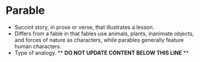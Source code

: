 Parable
=======

* Succint story, in prose or verse, that illustrates a lesson.
* Differs from a fable in that fables use animals, plants, inanimate objects, and forces of nature as characters, while parables generally feature human characters.
* Type of analogy.
** **DO NOT UPDATE CONTENT BELOW THIS LINE** **

